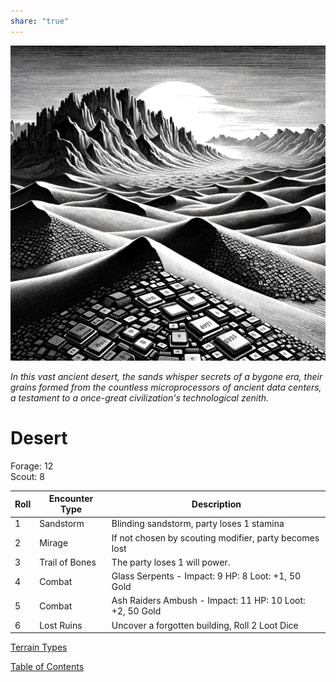 ```yaml
---  
share: "true"  
---  
```

  
  
![Pasted image 20240126174400](./Pasted%20image%2020240126174400.png)  
  
*In this vast ancient desert, the sands whisper secrets of a bygone era, their grains formed from the countless microprocessors of ancient data centers, a testament to a once-great civilization's technological zenith.*  
  
# Desert  
  
Forage: 12  
Scout: 8  
  
| Roll | Encounter Type | Description |  
| ---- | ---- | ---- |  
| 1 | Sandstorm | Blinding sandstorm, party loses 1 stamina |  
| 2 | Mirage | If not chosen by scouting modifier, party becomes lost |  
| 3 | Trail of Bones | The party loses 1 will power. |  
| 4 | Combat | Glass Serpents - Impact: 9 HP: 8 Loot: +1, 50 Gold |  
| 5 | Combat | Ash Raiders Ambush - Impact: 11 HP: 10 Loot: +2, 50 Gold |  
| 6 | Lost Ruins | Uncover a forgotten building, Roll 2 Loot Dice |  
  
[Terrain Types](./Terrain%20Types.html)  
  
[Table of Contents](./Table%20of%20Contents.html)  
